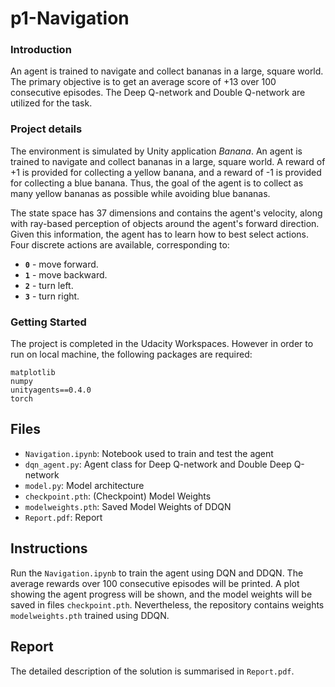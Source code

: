 # p1-Navigation

### Introduction
An agent is trained to navigate and collect bananas in a large, square world. The primary objective is to get an average score of +13 over 100 consecutive episodes. The Deep Q-network and Double Q-network are utilized for the task. 

### Project details
The environment is simulated by Unity application _Banana_. An agent is trained to navigate and collect bananas in a large, square world. A reward of +1 is provided for collecting a yellow banana, and a reward of -1 is provided for collecting a blue banana. Thus, the goal of the agent is to collect as many yellow bananas as possible while avoiding blue bananas.

The state space has 37 dimensions and contains the agent's velocity, along with ray-based perception of objects around the agent's forward direction. Given this information, the agent has to learn how to best select actions. Four discrete actions are available, corresponding to:
- **`0`** - move forward.
- **`1`** - move backward.
- **`2`** - turn left.
- **`3`** - turn right.

### Getting Started
The project is completed in the Udacity Workspaces. However in order to run on local machine, the following packages are required:
```
matplotlib
numpy
unityagents==0.4.0
torch
``` 

## Files
- `Navigation.ipynb`: Notebook used to train and test the agent 
- `dqn_agent.py`: Agent class for Deep Q-network and Double Deep Q-network
- `model.py`: Model architecture
- `checkpoint.pth`: (Checkpoint) Model Weights 
- `modelweights.pth`: Saved Model Weights of DDQN
- `Report.pdf`: Report

## Instructions
Run the `Navigation.ipynb` to train the agent using DQN and DDQN. The average rewards over 100 consecutive episodes will be printed.
A plot showing the agent progress will be shown, and the model weights will be saved in files `checkpoint.pth`. Nevertheless, the repository contains weights `modelweights.pth` trained using DDQN.

## Report
The detailed description of the solution is summarised in `Report.pdf`.
